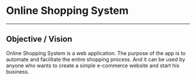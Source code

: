 # Online Shopping System
___

## Objective / Vision

Online Shopping System is a web application. The purpose of the app is to automate and facilitate the entire shopping process. And it can be used by anyone who wants to create a simple e-commerce website and start his business.
